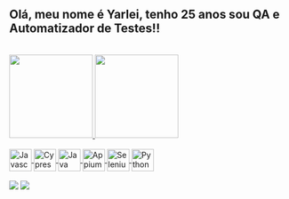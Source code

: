 ## Olá, meu nome é Yarlei, tenho 25 anos sou QA e Automatizador de Testes!!

<br>

<div>
  <a href="https://github.com/YarleiCruz98">
  <img height="150em"src="https://github-readme-stats.vercel.app/api?username=YarleiCruz98&show_icons=true&theme=radical&include_all_commits=true&count_private=true"/>
  <img height="150em" src="https://github-readme-stats.vercel.app/api/top-langs/?username=YarleiCruz98&layout=compact&langs_count=7&theme=radical"/>
</div>
    
<div style="display: "inline_block" flex; align-items: center ><br>
  <img align="center" alt="Javascript" height="40" width="40" src="https://cdn.jsdelivr.net/gh/devicons/devicon/icons/javascript/javascript-original.svg">
  <img align="center" alt="Cypress" height="40" width="40" src="https://cdn.discordapp.com/attachments/1001284237221171221/1167452259672674325/channels4_profile-PhotoRoom.png-PhotoRoom.png?ex=654e2da4">
  <img align="center" alt="Java" height="40" width="40" src="https://cdn.jsdelivr.net/gh/devicons/devicon/icons/java/java-original.svg">
  <img align="center" alt="Appium" height="40" width="40" src="https://static-00.iconduck.com/assets.00/appium-icon-2044x2048-8eq3vjix.png">
  <img align="center" alt="Selenium" height="40" width="40" src="https://upload.wikimedia.org/wikipedia/commons/d/d5/Selenium_Logo.png">
  <img align="center" alt="Python" height="40" width="40" src="https://cdn.jsdelivr.net/gh/devicons/devicon/icons/python/python-original.svg">
</div>

<br>

<div> 
  <a href = "mailto:yarleicruz1998@gmail.com"><img src="https://img.shields.io/badge/-Gmail-%23333?style=for-the-badge&logo=gmail&logoColor=white" target="_blank"></a>
  <a href="https://www.linkedin.com/in/yarleicruz98/" target="_blank"><img src="https://img.shields.io/badge/-LinkedIn-%230077B5?style=for-the-badge&logo=linkedin&logoColor=white" target="_blank"></a> 
</div>
